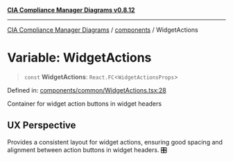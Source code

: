 [**CIA Compliance Manager Diagrams v0.8.12**](../../README.md)

***

[CIA Compliance Manager Diagrams](../../modules.md) / [components](../README.md) / WidgetActions

# Variable: WidgetActions

> `const` **WidgetActions**: `React.FC`\<`WidgetActionsProps`\>

Defined in: [components/common/WidgetActions.tsx:28](https://github.com/Hack23/cia-compliance-manager/blob/e7811142a771ec75716a7ce3a0d60f18cb91cd06/src/components/common/WidgetActions.tsx#L28)

Container for widget action buttons in widget headers

## UX Perspective

Provides a consistent layout for widget actions, ensuring good spacing
and alignment between action buttons in widget headers. 🎛️
